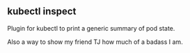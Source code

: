 ## kubectl inspect

Plugin for kubectl to print a generic summary of pod state.

Also a way to show my friend TJ how much of a badass I am.


